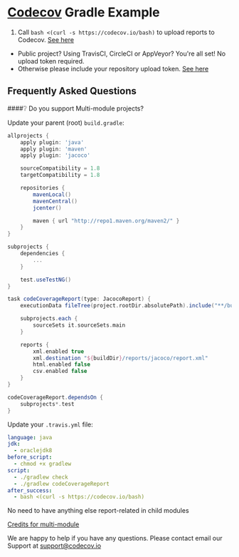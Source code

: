 [Codecov][1] Gradle Example
===========================

1. Call `bash <(curl -s https://codecov.io/bash)` to upload reports to Codecov. [See here](https://github.com/codecov/example-gradle/blob/65f88382659cf17c8693c3079941a12c8d004f03/circle.yml#L4)
  - Public project? Using TravisCI, CircleCI or AppVeyor? You're all set! No upload token required.
  - Otherwise please include your repository upload token. [See here](http://docs.codecov.io/v4.3.0/docs/about-the-codecov-bash-uploader#section-upload-token)


## Frequently Asked Questions

####❔ Do you support Multi-module projects?

Update your parent (root) `build.gradle`:
```groovy
allprojects {
    apply plugin: 'java'
    apply plugin: 'maven'
    apply plugin: 'jacoco'

    sourceCompatibility = 1.8
    targetCompatibility = 1.8

    repositories {
        mavenLocal()
        mavenCentral()
        jcenter()

        maven { url "http://repo1.maven.org/maven2/" }
    }
}

subprojects {
    dependencies {
        ...        
    }

    test.useTestNG()
}

task codeCoverageReport(type: JacocoReport) {
    executionData fileTree(project.rootDir.absolutePath).include("**/build/jacoco/*.exec")

    subprojects.each {
        sourceSets it.sourceSets.main
    }

    reports {
        xml.enabled true
        xml.destination "${buildDir}/reports/jacoco/report.xml"
        html.enabled false
        csv.enabled false
    }
}

codeCoverageReport.dependsOn {
    subprojects*.test
}
```

Update your `.travis.yml` file:
```yml
language: java
jdk:
  - oraclejdk8
before_script:
  - chmod +x gradlew
script:
  - ./gradlew check
  - ./gradlew codeCoverageReport
after_success:
  - bash <(curl -s https://codecov.io/bash)
```

No need to have anything else report-related in child modules 

[Credits for multi-module](https://csiebler.github.io/blog/2014/02/09/multi-project-code-coverage-using-gradle-and-jacoco/)

We are happy to help if you have any questions. Please contact email our Support at [support@codecov.io](mailto:support@codecov.io)


[1]: https://codecov.io/
